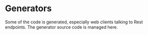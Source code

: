 # Generators
Some of the code is generated, especially web clients talking to Rest endpoints. The generator source code is managed here.
